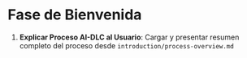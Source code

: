 # Fase de Bienvenida

1. **Explicar Proceso AI-DLC al Usuario**: Cargar y presentar resumen completo del proceso desde `introduction/process-overview.md`